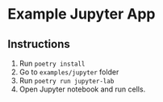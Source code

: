 # Example Jupyter App

## Instructions
1. Run `poetry install`
2. Go to `examples/jupyter` folder
3. Run `poetry run jupyter-lab`
4. Open Jupyter notebook and run cells.
